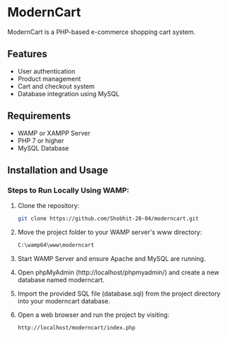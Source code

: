 # ModernCart

ModernCart is a PHP-based e-commerce shopping cart system.

## Features
- User authentication
- Product management
- Cart and checkout system
- Database integration using MySQL

## Requirements
- WAMP or XAMPP Server
- PHP 7 or higher
- MySQL Database

## Installation and Usage
### Steps to Run Locally Using WAMP:
1. Clone the repository:
   ```sh
   git clone https://github.com/Shobhit-20-04/moderncart.git
2. Move the project folder to your WAMP server's www directory:
   ```sh
   C:\wamp64\www\moderncart
   ```
3. Start WAMP Server and ensure Apache and MySQL are running.

4. Open phpMyAdmin (http://localhost/phpmyadmin/) and create a new database named moderncart.

5. Import the provided SQL file (database.sql) from the project directory into your moderncart database.

6. Open a web browser and run the project by visiting:
   ```sh
   http://localhost/moderncart/index.php
   ```
